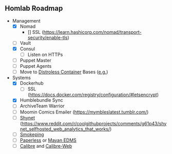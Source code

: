 ## Homlab Roadmap  
  - Management
    - [x] Nomad
      - [] SSL (https://learn.hashicorp.com/nomad/transport-security/enable-tls)
    - [ ] Vault
    - [x] Consul
      - [ ] Listen on HTTPs
    - [ ] Puppet Master
    - [ ] Puppet Agents
    - [ ]  Move to [Distroless Container](https://github.com/GoogleContainerTools/distroless) Bases ([e.g.](https://github.com/GoogleContainerTools/distroless/blob/master/examples/python3/Dockerfile))
  - Systems
    - [x] Dockerhub
      - [ ] SSL (https://docs.docker.com/registry/configuration/#letsencrypt)
    - [x] Humblebundle Sync 
    - [ ] ArchiveTeam Warrior
    - [ ] Moomin Comics Emailer (https://mymbleslatest.tumblr.com/)
    - [ ] [Shynet](https://github.com/milesmcc/shynet) (https://www.reddit.com/r/coolgithubprojects/comments/g61p43/shynet_selfhosted_web_analytics_that_works/)
    - [ ] [Smokeping](https://oss.oetiker.ch/smokeping/)
    - [ ] [Paperless](https://github.com/the-paperless-project/paperless) or [Mayan EDMS](https://gitlab.com/mayan-edms/mayan-edms)
    - [ ] [Calibre](https://github.com/kovidgoyal/calibre) and [Calibre-Web](https://github.com/janeczku/calibre-web)
